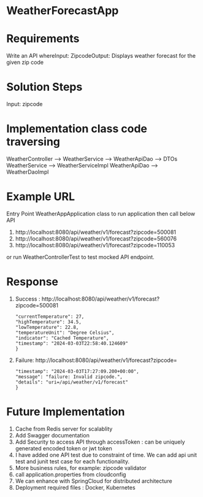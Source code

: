 # WeatherForecastApp

# Requirements
Write an API whereInput:
ZipcodeOutput:
Displays weather forecast for the given zip code

# Solution Steps
Input: zipcode

# Implementation class code traversing
WeatherController --> WeatherService --> WeatherApiDao --> DTOs
WeatherService --> WeatherServiceImpl
WeatherApiDao --> WeatherDaoImpl

# Example URL
Entry Point WeatherAppApplication class to run application then call below API
1. http://localhost:8080/api/weather/v1/forecast?zipcode=500081
2. http://localhost:8080/api/weather/v1/forecast?zipcode=560076
3. http://localhost:8080/api/weather/v1/forecast?zipcode=110053

or run WeatherControllerTest to test mocked API endpoint.

# Response
1. Success : http://localhost:8080/api/weather/v1/forecast?zipcode=500081
   ```{
   "currentTemperature": 27,
   "highTemperature": 34.5,
   "lowTemperature": 22.8,
   "temperatureUnit": "Degree Celsius",
   "indicator": "Cached Temperature",
   "timestamp": "2024-03-03T22:58:40.124609"
   }
2. Failure: http://localhost:8080/api/weather/v1/forecast?zipcode=
   ```{
   "timestamp": "2024-03-03T17:27:09.200+00:00",
   "message": "failure: Invalid zipcode.",
   "details": "uri=/api/weather/v1/forecast"
   }

# Future Implementation
1. Cache from Redis server for scalablity
2. Add Swagger documentation
3. Add Security to access API through accessToken : can be uniquely generated encoded token or jwt token
4. I have added one API test due to constraint of time. We can add api unit test and junit test case for each functionality.
3. More business rules, for example: zipcode validator
4. call application.properties from cloudconfig
5. We can enhance with SpringCloud for distributed architecture
6. Deployment required files : Docker, Kubernetes







